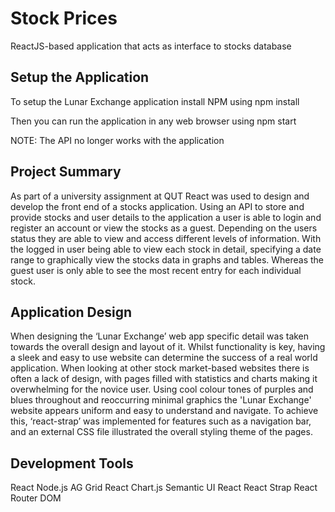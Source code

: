 # Stock Prices
ReactJS-based application that acts as interface to stocks database

## Setup the Application
To setup the Lunar Exchange application install NPM using npm install

Then you can run the application in any web browser using npm start

NOTE: The API no longer works with the application

## Project Summary
As part of a university assignment at QUT React was used to design and develop the front end of a stocks application. Using an API to store and provide stocks and user details to the application a user is able to login and register an account or view the stocks as a guest. Depending on the users status they are able to view and access different levels of information. With the logged in user being able to view each stock in detail, specifying a date range to graphically view the stocks data in graphs and tables. Whereas the guest user is only able to see the most recent entry for each individual stock.

## Application Design
When designing the ‘Lunar Exchange’ web app specific detail was taken towards the overall design and layout of it. Whilst functionality is key, having a sleek and easy to use website can determine the success of a real world application. When looking at other stock market-based websites there is often a lack of design, with pages filled with statistics and charts making it overwhelming for the novice user. Using cool colour tones of purples and blues throughout and reoccurring minimal graphics the 'Lunar Exchange' website appears uniform and easy to understand and navigate. To achieve this, ‘react-strap’ was implemented for features such as a navigation bar, and an external CSS file illustrated the overall styling theme of the pages.

## Development Tools
React
Node.js
AG Grid React
Chart.js
Semantic UI React
React Strap
React Router DOM
